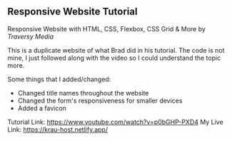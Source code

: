 ## Responsive Website Tutorial

Responsive Website with HTML, CSS, Flexbox, CSS Grid &amp; More by *Traversy Media*

This is a duplicate website of what Brad did in his tutorial. The code is not mine, I just followed along with the video so I could understand the topic more.

Some things that I added/changed:
* Changed title names throughout the website
* Changed the form's responsiveness for smaller devices
* Added a favicon

Tutorial Link: <https://www.youtube.com/watch?v=p0bGHP-PXD4>
My Live Link: <https://krau-host.netlify.app/>
